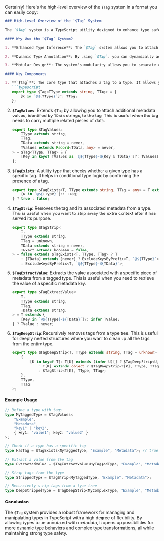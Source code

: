 Certainly! Here's the high-level overview of the `$Tag` system in a format you can easily copy:

```markdown
### High-Level Overview of the `$Tag` System

The `$Tag` system is a TypeScript utility designed to enhance type safety and flexibility by allowing developers to annotate and tag types with additional metadata. This system enables the creation of highly dynamic and reusable type definitions that can be used to enforce constraints, drive type inference, or manage complex type relationships in a scalable way.

#### Why Use the `$Tag` System?

1. **Enhanced Type Inference**: The `$Tag` system allows you to attach metadata to types, which can then be used to infer additional information during type checking. This is particularly useful in complex systems where types need to carry extra context that influences how they should be treated.

2. **Dynamic Type Annotation**: By using `$Tag`, you can dynamically add properties to existing types, effectively extending or modifying their behavior without altering the original type. This is beneficial in scenarios where you need to layer additional logic or constraints on top of a type.

3. **Modular Design**: The system's modularity allows you to separate concerns by attaching specific tags or metadata to types, making your codebase more maintainable and easier to understand. Tags can be selectively stripped or extracted, allowing for flexible transformations of types as needed.

#### Key Components

1. **`$Tag`**: The core type that attaches a tag to a type. It allows you to annotate a type with a specific tag, identified by a `TType` string, and an associated value `TTag`.
   ```typescript
   export type $Tag<TType extends string, TTag> = {
       [K in `@${TType}`]?: TTag;
   };
   ```

2. **`$TagValues`**: Extends `$Tag` by allowing you to attach additional metadata values, identified by `TData` strings, to the tag. This is useful when the tag needs to carry multiple related pieces of data.
   ```typescript
   export type $TagValues<
       TType extends string,
       TTag,
       TData extends string = never,
       TValues extends Record<TData, any> = never,
   > = $Tag<TType, TTag> & {
       [Key in keyof TValues as `@${TType}-${Key & TData}`]?: TValues[Key];
   };
   ```

3. **`$TagExists`**: A utility type that checks whether a given type has a specific tag. It helps in conditional type logic by confirming the presence of a tag.
   ```typescript
   export type $TagExists<T, TType extends string, TTag = any> = T extends {
       [K in `@${TType}`]?: TTag;
   } ? true : false;
   ```

4. **`$TagStrip`**: Removes the tag and its associated metadata from a type. This is useful when you want to strip away the extra context after it has served its purpose.
   ```typescript
   export type $TagStrip<
       T,
       TType extends string,
       TTag = unknown,
       TData extends string = never,
       TExact extends boolean = false,
   > = false extends $TagExists<T, TType, TTag> ? T
       : [TData] extends [never] ? ExcludeKeysByPrefix<T, `@${TType}`>
       : ExcludeKeysByPrefix<T, `@${TType}-${TData}`>;
   ```

5. **`$TagExtractValue`**: Extracts the value associated with a specific piece of metadata from a tagged type. This is useful when you need to retrieve the value of a specific metadata key.
   ```typescript
   export type $TagExtractValue<
       T,
       TType extends string,
       TTag,
       TData extends string,
   > = T extends {
       [Key in `@${TType}-${TData}`]?: infer TValue;
   } ? TValue : never;
   ```

6. **`$TagDeepStrip`**: Recursively removes tags from a type tree. This is useful for deeply nested structures where you want to clean up all the tags from the entire type.
   ```typescript
   export type $TagDeepStrip<T, TType extends string, TTag = unknown> = $TagStrip<
       {
           [K in keyof T]: T[K] extends (infer U)[] ? $TagDeepStrip<U, TType, TTag>[]
               : T[K] extends object ? $TagDeepStrip<T[K], TType, TTag>
               : $TagStrip<T[K], TType, TTag>;
       },
       TType,
       TTag
   >;
   ```

#### Example Usage

```typescript
// Define a type with tags
type MyTaggedType = $TagValues<
    "Example",
    "Metadata",
    "key1" | "key2",
    { key1: "value1"; key2: "value2" }
>;

// Check if a type has a specific tag
type HasTag = $TagExists<MyTaggedType, "Example", "Metadata">; // true

// Extract a value from the tag
type ExtractedValue = $TagExtractValue<MyTaggedType, "Example", "Metadata", "key1">; // "value1"

// Strip tags from the type
type StrippedType = $TagStrip<MyTaggedType, "Example", "Metadata">;

// Recursively strip tags from a type tree
type DeepStrippedType = $TagDeepStrip<MyComplexType, "Example", "Metadata">;
```

#### Conclusion

The `$Tag` system provides a robust framework for managing and manipulating types in TypeScript with a high degree of flexibility. By allowing types to be annotated with metadata, it opens up possibilities for more dynamic type behaviors and complex type transformations, all while maintaining strong type safety.
```
